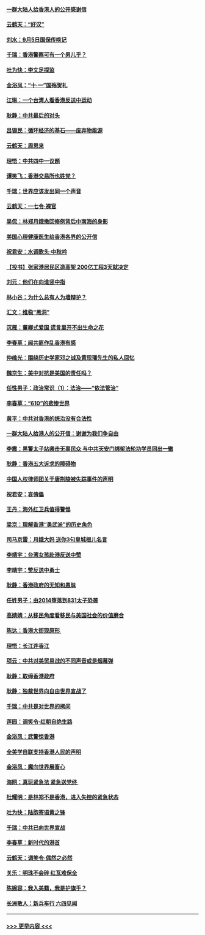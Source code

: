 #### [一群大陆人给香港人的公开感谢信](../pages/nsc993/n11514797.md?t=09121422) 
#### [云鹤天：“好汉”](../pages/nsc993/n11513536.md?t=09121422) 
#### [刘水：9月5日国保传唤记](../pages/nsc993/n11513460.md?t=09121422) 
#### [千瑞：香港警察可有一个男儿乎？](../pages/nsc993/n11513109.md?t=09121422) 
#### [吐为快：李文足探监](../pages/nsc993/n11509622.md?t=09121422) 
#### [金浴凤：“十‧一”国殇贺礼](../pages/nsc993/n11509593.md?t=09121422) 
#### [江琳：一个台湾人看香港反送中运动](../pages/nsc993/n11509211.md?t=09121422) 
#### [耿静：中共最后的对头](../pages/nsc993/n11508308.md?t=09121422) 
#### [吕锡民：循环经济的基石——废弃物能源](../pages/nsc993/n11508212.md?t=09121422) 
#### [云鹤天：周恩来](../pages/nsc993/n11508055.md?t=09121422) 
#### [理悟：中共四中一议题](../pages/nsc993/n11507782.md?t=09121422) 
#### [谭笑飞：香港交易所也姓党？](../pages/nsc993/n11507753.md?t=09121422) 
#### [千瑞：世界应该发出同一个声音](../pages/nsc993/n11507290.md?t=09121422) 
#### [云鹤天：一七令‧裸官](../pages/nsc993/n11507177.md?t=09121422) 
#### [吴侃：林郑月娥撤回修例背后中南海的身影](../pages/nsc993/n11506876.md?t=09121422) 
#### [美国心理健康医生给香港各界的公开信](../pages/nsc993/n11506809.md?t=09121422) 
#### [祝君安：水调歌头‧中秋吟](../pages/nsc993/n11506758.md?t=09121422) 
#### [【投书】张家港居民区造高架 200亿工程3天就决定](../pages/nsc993/n11506682.md?t=09121422) 
#### [刘元：他们在向谁竖中指](../pages/nsc993/n11505384.md?t=09121422) 
#### [林小谷：为什么总有人为墙辩护？](../pages/nsc993/n11505226.md?t=09121422) 
#### [汇文：维稳“黑洞”](../pages/nsc993/n11504347.md?t=09121422) 
#### [沉雁：董卿式爱国 谎言里开不出生命之花](../pages/nsc993/n11503215.md?t=09121422) 
#### [李春草：闻共匪作乱香港有感](../pages/nsc993/n11503072.md?t=09121422) 
#### [仲维光：围绕历史学家邓之诚及黄现璠先生的私人回忆](../pages/nsc993/n11501330.md?t=09121422) 
#### [魏京生：美中对抗是美国的责任吗？](../pages/nsc993/n11500723.md?t=09121422) 
#### [任性男子：政治常识（1）：法治——“依法管治”](../pages/nsc993/n11500791.md?t=09121422) 
#### [李春草：“610”的悲惨世界](../pages/nsc993/n11501141.md?t=09121422) 
#### [黄平：中共对香港的统治没有合法性](../pages/nsc993/n11499473.md?t=09121422) 
#### [一群大陆人给港人的公开信：谢谢为我们争自由](../pages/nsc993/n11500402.md?t=09121422) 
#### [李霞：黑警太子站袭击无辜民众 与中共天安门绑架法轮功学员同出一辙](../pages/nsc993/n11499805.md?t=09121422) 
#### [耿静：香港五大诉求的障碍物](../pages/nsc993/n11497578.md?t=09121422) 
#### [中国人权律师团关于唐荆陵被失踪事件的声明](../pages/nsc993/n11500014.md?t=09121422) 
#### [祝君安：哀傀儡](../pages/nsc993/n11499776.md?t=09121422) 
#### [王丹：海外红卫兵值得警惕](../pages/nsc993/n11498138.md?t=09121422) 
#### [梁京：理解香港“勇武派”的历史角色](../pages/nsc993/n11498006.md?t=09121422) 
#### [司马京雷：月娥大妈  送你3句皇城根儿名言](../pages/nsc993/n11497885.md?t=09121422) 
#### [李靖宇：台湾女孩赴港反送中赞](../pages/nsc993/n11497721.md?t=09121422) 
#### [李靖宇：赞反送中勇士](../pages/nsc993/n11497452.md?t=09121422) 
#### [耿静：香港政府的无知和愚昧](../pages/nsc993/n11494238.md?t=09121422) 
#### [任姓男子：由2014堕落到831太子恐袭](../pages/nsc993/n11496683.md?t=09121422) 
#### [高婧婧：从移民角度看移民与美国社会的价值磨合](../pages/nsc993/n11495757.md?t=09121422) 
#### [陈达：香港大街现原形 ](../pages/nsc993/n11495441.md?t=09121422) 
#### [理悟：长江连香江](../pages/nsc993/n11495377.md?t=09121422) 
#### [项云：中共对美贸易战的不同声音或是烟幕弹](../pages/nsc993/n11494929.md?t=09121422) 
#### [耿静：取缔香港政府](../pages/nsc993/n11494218.md?t=09121422) 
#### [耿静：独裁世界向自由世界宣战了](../pages/nsc993/n11494190.md?t=09121422) 
#### [千瑞：中共是对世界的拷问](../pages/nsc993/n11493021.md?t=09121422) 
#### [莲园：调笑令‧红朝自绝生路](../pages/nsc993/n11493011.md?t=09121422) 
#### [金浴凤：武警惊香港](../pages/nsc993/n11492994.md?t=09121422) 
#### [全美学自联支持香港人民的声明](../pages/nsc993/n11492630.md?t=09121422) 
#### [金浴凤：魔向世界展畜心](../pages/nsc993/n11492599.md?t=09121422) 
#### [海网：真玩紧急法 紧急送党终 ](../pages/nsc993/n11492535.md?t=09121422) 
#### [杜耀明：是林郑不是香港，进入失控的紧急状态](../pages/nsc993/n11491420.md?t=09121422) 
#### [吐为快：陆胞寄语黄之锋](../pages/nsc993/n11491117.md?t=09121422) 
#### [千瑞：中共已向世界宣战](../pages/nsc993/n11490123.md?t=09121422) 
#### [李春草：新时代的港首](../pages/nsc993/n11489864.md?t=09121422) 
#### [云鹤天：调笑令·偶然之必然](../pages/nsc993/n11489701.md?t=09121422) 
#### [关乐：明珠不会碎 红瓦难保全](../pages/nsc993/n11489647.md?t=09121422) 
#### [陈婉容：我入美籍，我是护旗手？](../pages/nsc993/n11487908.md?t=09121422) 
#### [长洲散人：新兵车行 六四见闻](../pages/nsc993/n11487729.md?t=09121422) 

----
#### [ >>> 更早内容 <<< ](../indexes/nsc993-earlier.md)
